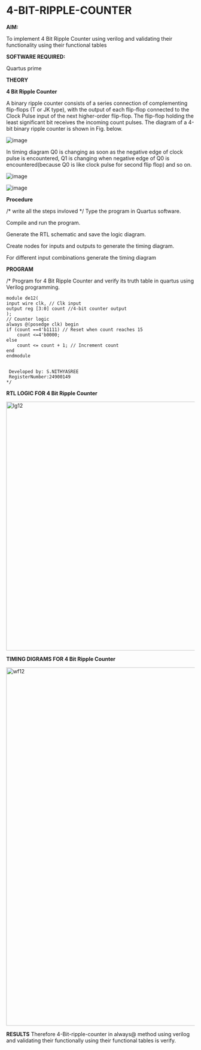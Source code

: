 # 4-BIT-RIPPLE-COUNTER

**AIM:**

To implement  4 Bit Ripple Counter using verilog and validating their functionality using their functional tables

**SOFTWARE REQUIRED:**

Quartus prime

**THEORY**

**4 Bit Ripple Counter**

A binary ripple counter consists of a series connection of complementing flip-flops (T or JK type), with the output of each flip-flop connected to the Clock Pulse input of the next higher-order flip-flop. The flip-flop holding the least significant bit receives the incoming count pulses. The diagram of a 4-bit binary ripple counter is shown in Fig. below.

![image](https://github.com/naavaneetha/4-BIT-RIPPLE-COUNTER/assets/154305477/cb4b74d4-31ab-4359-95d0-d22e67daba13)

In timing diagram Q0 is changing as soon as the negative edge of clock pulse is encountered, Q1 is changing when negative edge of Q0 is encountered(because Q0 is like clock pulse for second flip flop) and so on.

![image](https://github.com/naavaneetha/4-BIT-RIPPLE-COUNTER/assets/154305477/a573a7d6-014e-4e54-93e6-e2ac9530960b)

![image](https://github.com/naavaneetha/4-BIT-RIPPLE-COUNTER/assets/154305477/85e1958a-2fc1-49bb-9a9f-d58ccbf3663c)

**Procedure**

/* write all the steps invloved */
Type the program in Quartus software.

Compile and run the program.

Generate the RTL schematic and save the logic diagram.

Create nodes for inputs and outputs to generate the timing diagram.

For different input combinations generate the timing diagram

**PROGRAM**

/* Program for 4 Bit Ripple Counter and verify its truth table in quartus using Verilog programming.

`````
module de12(
input wire clk, // Clk input
output reg [3:0] count //4-bit counter output
);
// Counter logic
always @(posedge clk) begin
if (count ==4'b1111) // Reset when count reaches 15
    count <=4'b0000;
else 
    count <= count + 1; // Increment count
end
endmodule


 Developed by: S.NITHYASREE
 RegisterNumber:24900149
*/
``````

**RTL LOGIC FOR 4 Bit Ripple Counter**

<img width="664" alt="lg12" src="https://github.com/user-attachments/assets/fb2bd808-c94a-471c-87ae-8acfdd92f2a2" />

**TIMING DIGRAMS FOR 4 Bit Ripple Counter**

<img width="956" alt="wf12" src="https://github.com/user-attachments/assets/eb970746-7acd-4133-a624-bb9c49758751" />

**RESULTS**
Therefore 4-Bit-ripple-counter in always@ method using verilog and validating their functionally using their functional tables is verify.
